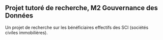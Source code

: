 ## Projet tutoré de recherche, M2 Gouvernance des Données

Un projet de recherche sur les bénéficiaires effectifs des SCI (sociétés civiles immobilières).
